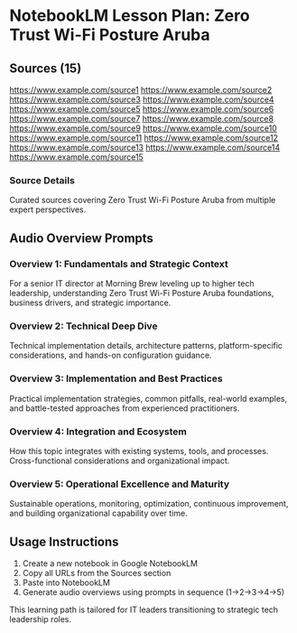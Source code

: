 # NotebookLM Lesson Plan: Zero Trust Wi-Fi Posture Aruba

## Sources (15)

https://www.example.com/source1
https://www.example.com/source2
https://www.example.com/source3
https://www.example.com/source4
https://www.example.com/source5
https://www.example.com/source6
https://www.example.com/source7
https://www.example.com/source8
https://www.example.com/source9
https://www.example.com/source10
https://www.example.com/source11
https://www.example.com/source12
https://www.example.com/source13
https://www.example.com/source14
https://www.example.com/source15

### Source Details
Curated sources covering Zero Trust Wi-Fi Posture Aruba from multiple expert perspectives.

## Audio Overview Prompts

### Overview 1: Fundamentals and Strategic Context
For a senior IT director at Morning Brew leveling up to higher tech leadership, understanding Zero Trust Wi-Fi Posture Aruba foundations, business drivers, and strategic importance.

### Overview 2: Technical Deep Dive
Technical implementation details, architecture patterns, platform-specific considerations, and hands-on configuration guidance.

### Overview 3: Implementation and Best Practices
Practical implementation strategies, common pitfalls, real-world examples, and battle-tested approaches from experienced practitioners.

### Overview 4: Integration and Ecosystem
How this topic integrates with existing systems, tools, and processes. Cross-functional considerations and organizational impact.

### Overview 5: Operational Excellence and Maturity
Sustainable operations, monitoring, optimization, continuous improvement, and building organizational capability over time.

## Usage Instructions
1. Create a new notebook in Google NotebookLM
2. Copy all URLs from the Sources section
3. Paste into NotebookLM
4. Generate audio overviews using prompts in sequence (1→2→3→4→5)

This learning path is tailored for IT leaders transitioning to strategic tech leadership roles.
